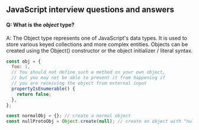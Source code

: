 ## JavaScript interview questions and answers

#### Q: What is the ***object*** type?
A: The Object type represents one of JavaScript's data types. It is used to store various keyed collections and more complex entities. Objects can be created using the Object() constructor or the object initializer / literal syntax.
``` javascript
const obj = {
  foo: 1,
  // You should not define such a method on your own object,
  // but you may not be able to prevent it from happening if
  // you are receiving the object from external input
  propertyIsEnumerable() {
    return false;
  },
};

const normalObj = {}; // create a normal object
const nullProtoObj = Object.create(null); // create an object with "null" prototype
```
